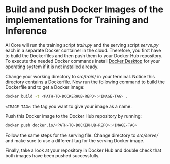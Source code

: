 # Build and push Docker Images of the implementations for Training and Inference

AI Core will run the training script *train.py* and the serving script *serve.py*
each in a separate Docker container in the cloud. Therefore, you first have to build the
Dockerfiles and then push them to your Docker Hub repository. To execute the needed Docker
commands install [Docker Desktop](https://www.docker.com/products/docker-desktop/) for your operating system if it is not installed already.

Change your working directory to *src/train/* in your
terminal. Notice this directory contains a Dockerfile. Now run the
following command to build the Dockerfile and to get a Docker image:

```bash
docker build -t <PATH-TO-DOCKERHUB-REPO>:<IMAGE-TAG> .
```

`<IMAGE-TAG>`: the tag you want to give your image as a name. 

Push this Docker image
to the Docker Hub repository by running:

```bash
docker push docker.io/<PATH-TO-DOCKERHUB-REPO>:<IMAGE-TAG>
```

Follow the same steps for the serving file. Change directory to
*src/serve/* and make sure to use a different tag for the serving Docker image.

Finally, take a look at your repository in Docker Hub and double check that both images have been
pushed successfully.